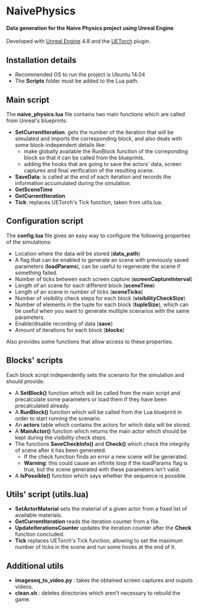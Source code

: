 # NaivePhysics
#### Data generation for the Naive Physics project using Unreal Engine

Developed with [Unreal Engine](https://www.unrealengine.com/what-is-unreal-engine-4) 4.8 and the [UETorch](https://github.com/facebook/UETorch) plugin.

## Installation details

* Recommended OS to run the project is Ubuntu 14.04
* The **Scripts** folder must be added to the Lua path.

## Main script

The **naive_physics.lua** file contains two main functions which are called from Unreal's blueprints:

* **SetCurrentIteration**: gets the number of the iteration that will be simulated and imports the corresponding block, and also deals with some block-independent details like:
  * make globally available the RunBlock function of the correponding block so that it can be called from the blueprints.
  * adding the hooks that are going to save the actors' data, screen captures and final verification of the resulting scene.
* **SaveData**: is called at the end of each iteration and records the information accumulated during the simulation.
* **GetSceneTime**
* **GetCurrentIteration**
* **Tick**: replaces UETorch's Tick function, taken from utils.lua.

## Configuration script

The **config.lua** file gives an easy way to configure the following properties of the simulations:

* Location where the data will be stored (**data_path**)
* A flag that can be enabled to generate an scene with previously saved parameters (**loadParams**), can be useful to regenerate the scene if something failed.
* Number of ticks between each screen capture (**screenCaptureInterval**)
* Length of an scene for each different block (**sceneTime**)
* Length of an scene in number of ticks (**sceneTicks**)
* Number of visibility check steps for each block (**visibilityCheckSize**)
* Number of elements in the tuple for each block (**tupleSize**), which can be useful when you want to generate multiple scenarios with the same parameters.
* Enable/disable recording of data (**save**)
* Amount of iterations for each block (**blocks**)

Also provides some functions that allow access to these properties.

## Blocks' scripts

Each block script independently sets the scenario for the simulation and should provide:

* A **SetBlock()** function which will be called from the main script and precalculate some parameters or load them if they have been precalculated already.
* A **RunBlock()** function which will be called from the Lua blueprint in order to start running the scenario.
* An **actors** table which contains the actors for which data will be stored.
* A **MainActor()** function which returns the main actor which should be kept during the visibility check steps.
* The functions **SaveCheckInfo()** and **Check()** which check the integrity of scene after it has been generated.
  * If the check function finds an error a new scene will be generated.
  * **Warning**: this could cause an infinite loop if the loadParams flag is true, but the scene generated with these parameters isn't valid.
* A **IsPossible()** function which says whether the sequence is possible.

## Utils' script (**utils.lua**)

* **SetActorMaterial** sets the material of a given actor from a fixed list of available materials.
* **GetCurrentIteration** reads the iteration counter from a file.
* **UpdateIterationsCounter** updates the iteration counter after the **Check** function concluded.
* **Tick** replaces UETorch's Tick function, allowing to set the maximum number of ticks in the scene and run some hooks at the end of it.

## Additional utils

* **imageseq_to_video.py** : takes the obtained screen captures and ouputs videos.
* **clean.sh** : deletes directories which aren't necessary to rebuild the game.
